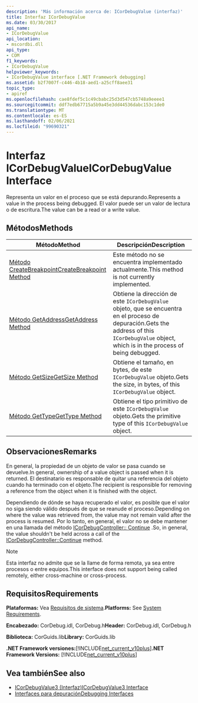```yaml
---
description: 'Más información acerca de: ICorDebugValue (interfaz)'
title: Interfaz ICorDebugValue
ms.date: 03/30/2017
api_name:
- ICorDebugValue
api_location:
- mscordbi.dll
api_type:
- COM
f1_keywords:
- ICorDebugValue
helpviewer_keywords:
- ICorDebugValue interface [.NET Framework debugging]
ms.assetid: b2f7007f-c446-4b18-aed1-a25cff8aee31
topic_type:
- apiref
ms.openlocfilehash: cae8fdef5c1c49cbabc25d3d547cb5748a9eeee1
ms.sourcegitcommit: ddf7edb67715a5b9a45e3dd44536dabc153c1de0
ms.translationtype: MT
ms.contentlocale: es-ES
ms.lasthandoff: 02/06/2021
ms.locfileid: "99690321"
---
```

# <a name="icordebugvalue-interface"></a><span data-ttu-id="5dc69-103">Interfaz ICorDebugValue</span><span class="sxs-lookup"><span data-stu-id="5dc69-103">ICorDebugValue Interface</span></span>

<span data-ttu-id="5dc69-104">Representa un valor en el proceso que se está depurando.</span><span class="sxs-lookup"><span data-stu-id="5dc69-104">Represents a value in the process being debugged.</span></span> <span data-ttu-id="5dc69-105">El valor puede ser un valor de lectura o de escritura.</span><span class="sxs-lookup"><span data-stu-id="5dc69-105">The value can be a read or a write value.</span></span>  
  
## <a name="methods"></a><span data-ttu-id="5dc69-106">Métodos</span><span class="sxs-lookup"><span data-stu-id="5dc69-106">Methods</span></span>  
  
|<span data-ttu-id="5dc69-107">Método</span><span class="sxs-lookup"><span data-stu-id="5dc69-107">Method</span></span>|<span data-ttu-id="5dc69-108">Descripción</span><span class="sxs-lookup"><span data-stu-id="5dc69-108">Description</span></span>|  
|------------|-----------------|  
|[<span data-ttu-id="5dc69-109">Método CreateBreakpoint</span><span class="sxs-lookup"><span data-stu-id="5dc69-109">CreateBreakpoint Method</span></span>](icordebugvalue-createbreakpoint-method.md)|<span data-ttu-id="5dc69-110">Este método no se encuentra implementado actualmente.</span><span class="sxs-lookup"><span data-stu-id="5dc69-110">This method is not currently implemented.</span></span>|  
|[<span data-ttu-id="5dc69-111">Método GetAddress</span><span class="sxs-lookup"><span data-stu-id="5dc69-111">GetAddress Method</span></span>](icordebugvalue-getaddress-method.md)|<span data-ttu-id="5dc69-112">Obtiene la dirección de este `ICorDebugValue` objeto, que se encuentra en el proceso de depuración.</span><span class="sxs-lookup"><span data-stu-id="5dc69-112">Gets the address of this `ICorDebugValue` object, which is in the process of being debugged.</span></span>|  
|[<span data-ttu-id="5dc69-113">Método GetSize</span><span class="sxs-lookup"><span data-stu-id="5dc69-113">GetSize Method</span></span>](icordebugvalue-getsize-method.md)|<span data-ttu-id="5dc69-114">Obtiene el tamaño, en bytes, de este `ICorDebugValue` objeto.</span><span class="sxs-lookup"><span data-stu-id="5dc69-114">Gets the size, in bytes, of this `ICorDebugValue` object.</span></span>|  
|[<span data-ttu-id="5dc69-115">Método GetType</span><span class="sxs-lookup"><span data-stu-id="5dc69-115">GetType Method</span></span>](icordebugvalue-gettype-method.md)|<span data-ttu-id="5dc69-116">Obtiene el tipo primitivo de este `ICorDebugValue` objeto.</span><span class="sxs-lookup"><span data-stu-id="5dc69-116">Gets the primitive type of this `ICorDebugValue` object.</span></span>|  
  
## <a name="remarks"></a><span data-ttu-id="5dc69-117">Observaciones</span><span class="sxs-lookup"><span data-stu-id="5dc69-117">Remarks</span></span>  

 <span data-ttu-id="5dc69-118">En general, la propiedad de un objeto de valor se pasa cuando se devuelve.</span><span class="sxs-lookup"><span data-stu-id="5dc69-118">In general, ownership of a value object is passed when it is returned.</span></span> <span data-ttu-id="5dc69-119">El destinatario es responsable de quitar una referencia del objeto cuando ha terminado con el objeto.</span><span class="sxs-lookup"><span data-stu-id="5dc69-119">The recipient is responsible for removing a reference from the object when it is finished with the object.</span></span>  
  
 <span data-ttu-id="5dc69-120">Dependiendo de dónde se haya recuperado el valor, es posible que el valor no siga siendo válido después de que se reanude el proceso.</span><span class="sxs-lookup"><span data-stu-id="5dc69-120">Depending on where the value was retrieved from, the value may not remain valid after the process is resumed.</span></span> <span data-ttu-id="5dc69-121">Por lo tanto, en general, el valor no se debe mantener en una llamada del método [ICorDebugController:: Continue](icordebugcontroller-continue-method.md) .</span><span class="sxs-lookup"><span data-stu-id="5dc69-121">So, in general, the value shouldn't be held across a call of the [ICorDebugController::Continue](icordebugcontroller-continue-method.md) method.</span></span>  
  
> [!NOTE]
> <span data-ttu-id="5dc69-122">Esta interfaz no admite que se la llame de forma remota, ya sea entre procesos o entre equipos.</span><span class="sxs-lookup"><span data-stu-id="5dc69-122">This interface does not support being called remotely, either cross-machine or cross-process.</span></span>  
  
## <a name="requirements"></a><span data-ttu-id="5dc69-123">Requisitos</span><span class="sxs-lookup"><span data-stu-id="5dc69-123">Requirements</span></span>  

 <span data-ttu-id="5dc69-124">**Plataformas:** Vea [Requisitos de sistema](../../get-started/system-requirements.md).</span><span class="sxs-lookup"><span data-stu-id="5dc69-124">**Platforms:** See [System Requirements](../../get-started/system-requirements.md).</span></span>  
  
 <span data-ttu-id="5dc69-125">**Encabezado:** CorDebug.idl, CorDebug.h</span><span class="sxs-lookup"><span data-stu-id="5dc69-125">**Header:** CorDebug.idl, CorDebug.h</span></span>  
  
 <span data-ttu-id="5dc69-126">**Biblioteca:** CorGuids.lib</span><span class="sxs-lookup"><span data-stu-id="5dc69-126">**Library:** CorGuids.lib</span></span>  
  
 <span data-ttu-id="5dc69-127">**.NET Framework versiones:**[!INCLUDE[net_current_v10plus](../../../../includes/net-current-v10plus-md.md)]</span><span class="sxs-lookup"><span data-stu-id="5dc69-127">**.NET Framework Versions:** [!INCLUDE[net_current_v10plus](../../../../includes/net-current-v10plus-md.md)]</span></span>  
  
## <a name="see-also"></a><span data-ttu-id="5dc69-128">Vea también</span><span class="sxs-lookup"><span data-stu-id="5dc69-128">See also</span></span>

- [<span data-ttu-id="5dc69-129">ICorDebugValue3 (Interfaz)</span><span class="sxs-lookup"><span data-stu-id="5dc69-129">ICorDebugValue3 Interface</span></span>](icordebugvalue3-interface.md)
- [<span data-ttu-id="5dc69-130">Interfaces para depuración</span><span class="sxs-lookup"><span data-stu-id="5dc69-130">Debugging Interfaces</span></span>](debugging-interfaces.md)
